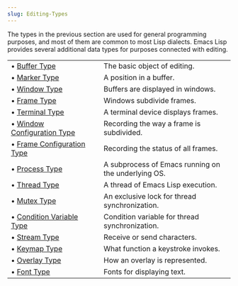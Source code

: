 ```yaml
---
slug: Editing-Types
---
```


The types in the previous section are used for general programming purposes, and most of them are common to most Lisp dialects. Emacs Lisp provides several additional data types for purposes connected with editing.

|                                                          |    |                                                     |
| :------------------------------------------------------- | -- | :-------------------------------------------------- |
| • [Buffer Type](Buffer-Type)                             |    | The basic object of editing.                        |
| • [Marker Type](Marker-Type)                             |    | A position in a buffer.                             |
| • [Window Type](Window-Type)                             |    | Buffers are displayed in windows.                   |
| • [Frame Type](Frame-Type)                               |    | Windows subdivide frames.                           |
| • [Terminal Type](Terminal-Type)                         |    | A terminal device displays frames.                  |
| • [Window Configuration Type](Window-Configuration-Type) |    | Recording the way a frame is subdivided.            |
| • [Frame Configuration Type](Frame-Configuration-Type)   |    | Recording the status of all frames.                 |
| • [Process Type](Process-Type)                           |    | A subprocess of Emacs running on the underlying OS. |
| • [Thread Type](Thread-Type)                             |    | A thread of Emacs Lisp execution.                   |
| • [Mutex Type](Mutex-Type)                               |    | An exclusive lock for thread synchronization.       |
| • [Condition Variable Type](Condition-Variable-Type)     |    | Condition variable for thread synchronization.      |
| • [Stream Type](Stream-Type)                             |    | Receive or send characters.                         |
| • [Keymap Type](Keymap-Type)                             |    | What function a keystroke invokes.                  |
| • [Overlay Type](Overlay-Type)                           |    | How an overlay is represented.                      |
| • [Font Type](Font-Type)                                 |    | Fonts for displaying text.                          |
